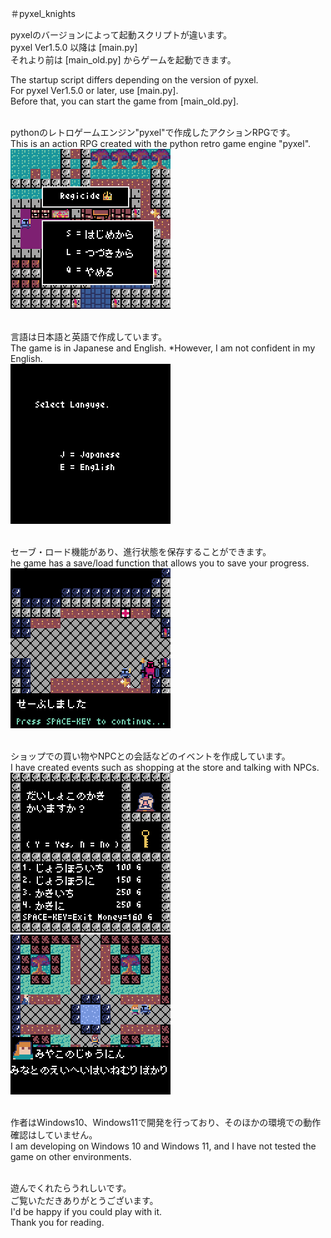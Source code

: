 ＃pyxel_knights<br>

pyxelのバージョンによって起動スクリプトが違います。<br>
pyxel Ver1.5.0 以降は [main.py]<br>
それより前は [main_old.py] からゲームを起動できます。<br>

The startup script differs depending on the version of pyxel.<br>
For pyxel Ver1.5.0 or later, use [main.py].<br>
Before that, you can start the game from [main_old.py].<br>
<br>

pythonのレトロゲームエンジン"pyxel"で作成したアクションRPGです。<br>
This is an action RPG created with the python retro game engine "pyxel".<br>
![image1](./images/1.png)<br>
<br>

言語は日本語と英語で作成しています。<br>
The game is in Japanese and English. *However, I am not confident in my English.<br>
![image0](./images/0.png)<br>
<br>

セーブ・ロード機能があり、進行状態を保存することができます。<br>
he game has a save/load function that allows you to save your progress.<br>
![image3](./images/3.png)<br>
<br>

ショップでの買い物やNPCとの会話などのイベントを作成しています。<br>
I have created events such as shopping at the store and talking with NPCs.<br>
![image4](./images/4.png)
![image5](./images/5.png)<br>
<br>

作者はWindows10、Windows11で開発を行っており、そのほかの環境での動作確認はしていません。<br>
I am developing on Windows 10 and Windows 11, and I have not tested the game on other environments.<br>
<br>

遊んでくれたらうれしいです。<br>
ご覧いただきありがとうございます。<br>
I'd be happy if you could play with it.<br>
Thank you for reading.<br>